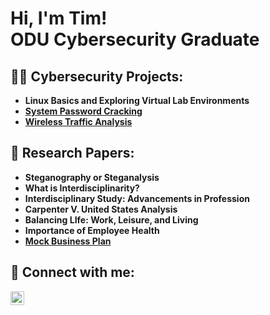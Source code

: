 <h1>Hi, I'm Tim! <br/>
  ODU Cybersecurity Graduate</a>

<h2>👨‍💻 Cybersecurity Projects:</h2>

- <b>Linux Basics and Exploring Virtual Lab Environments </b>
- <b>[System Password Cracking](https://github.com/HimothyRobinson/PasswordCrackingLab.git) </b>
- <b>[Wireless Traffic Analysis](https://github.com/HimothyRobinson/CrackingAndAnalysisLab.git) </b>

<h2>📝 Research Papers:</h2>

- <b>Steganography or Steganalysis</b>
- <b>What is Interdisciplinarity?</b>
- <b>Interdisciplinary Study: Advancements in Profession</b>
- <b>Carpenter V. United States Analysis</b>
- <b>Balancing LIfe: Work, Leisure, and Living</b>
- <b>Importance of Employee Health</b>
- <b>[Mock Business Plan](https://github.com/HimothyRobinson/MockBusinessPlan.git)</b>

<h2> 🤳 Connect with me:</h2>


[<img align="left" alt="TimothyRobinson | LinkedIn" width="22px" src="https://cdn.jsdelivr.net/npm/simple-icons@v3/icons/linkedin.svg" />][linkedin]

[linkedin]: https://www.linkedin.com/in/timothy-r-40306a107/


